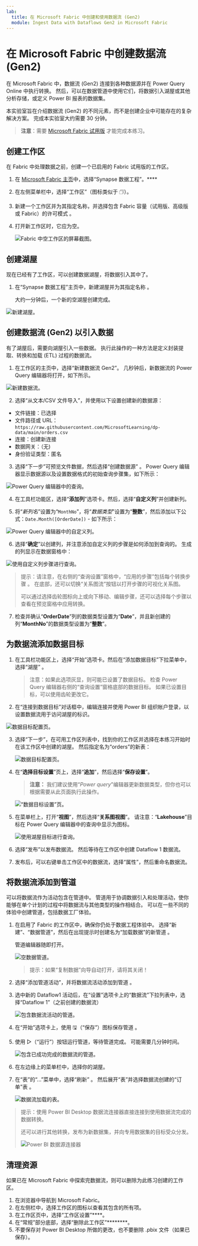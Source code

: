 ```yaml
---
lab:
  title: 在 Microsoft Fabric 中创建和使用数据流 (Gen2)
  module: Ingest Data with Dataflows Gen2 in Microsoft Fabric
---
```


# 在 Microsoft Fabric 中创建数据流 (Gen2)

在 Microsoft Fabric 中，数据流 (Gen2) 连接到各种数据源并在 Power Query Online 中执行转换。 然后，可以在数据管道中使用它们，将数据引入湖屋或其他分析存储，或定义 Power BI 报表的数据集。

本实验室旨在介绍数据流 (Gen2) 的不同元素，而不是创建企业中可能存在的复杂解决方案。 完成本实验室大约需要 30 分钟。

> **注意**：需要 [Microsoft Fabric 试用版](https://learn.microsoft.com/fabric/get-started/fabric-trial) 才能完成本练习。

## 创建工作区

在 Fabric 中处理数据之前，创建一个已启用的 Fabric 试用版的工作区。

1. 在 [Microsoft Fabric 主页](https://app.fabric.microsoft.com)中，选择“Synapse 数据工程”。****
1. 在左侧菜单栏中，选择“工作区”（图标类似于 &#128455;）。
1. 新建一个工作区并为其指定名称，并选择包含 Fabric 容量（试用版、高级版或 Fabric）的许可模式  。
1. 打开新工作区时，它应为空。

    ![Fabric 中空工作区的屏幕截图。](./Images/new-workspace.png)

## 创建湖屋

现在已经有了工作区，可以创建数据湖屋，将数据引入其中了。

1. 在“Synapse 数据工程”主页中，新建湖屋并为其指定名称 。

    大约一分钟后，一个新的空湖屋创建完成。

 ![新建湖屋。](./Images/new-lakehouse.png)

## 创建数据流 (Gen2) 以引入数据

有了湖屋后，需要向湖屋引入一些数据。 执行此操作的一种方法是定义封装提取、转换和加载 (ETL) 过程的数据流。

1. 在工作区的主页中，选择“新建数据流 Gen2”。 几秒钟后，新数据流的 Power Query 编辑器将打开，如下所示。

 ![新建数据流。](./Images/new-dataflow.png)

2. 选择“从文本/CSV 文件导入”，并使用以下设置创建新的数据源：
 - 文件链接：已选择
 - 文件路径或 URL：`https://raw.githubusercontent.com/MicrosoftLearning/dp-data/main/orders.csv`
 - 连接：创建新连接
 - 数据网关：（无)
 - 身份验证类型：匿名

3. 选择“下一步”可预览文件数据，然后选择“创建数据源” 。 Power Query 编辑器显示数据源以及设置数据格式的初始查询步骤集，如下所示：

 ![Power Query 编辑器中的查询。](./Images/power-query.png)

4. 在工具栏功能区，选择“**添加列**”选项卡。然后，选择“**自定义列**”并创建新列。

5. 将“*新列名*”设置为“`MonthNo`”，将“*数据类型*”设置为“**整数**”，然后添加以下公式：`Date.Month([OrderDate])` - 如下所示：

 ![Power Query 编辑器中的自定义列。](./Images/custom-column.png)

6. 选择“**确定**”以创建列，并注意添加自定义列的步骤是如何添加到查询的。 生成的列显示在数据窗格中：

 ![使用自定义列步骤进行查询。](./Images/custom-column-added.png)

> 提示：请注意，在右侧的“查询设置”窗格中，“应用的步骤”包括每个转换步骤 。 在底部，还可以切换“关系图流”按钮以打开步骤的可视化关系图。
>
> 可以通过选择齿轮图标向上或向下移动、编辑步骤，还可以选择每个步骤以查看在预览窗格中应用转换。

7. 检查并确认“**OrderDate**”列的数据类型设置为“**Date**”，并且新创建的列“**MonthNo**”的数据类型设置为“**整数**”。

## 为数据流添加数据目标

1. 在工具栏功能区上，选择“开始”选项卡。然后在“添加数据目标”下拉菜单中，选择“湖屋”  。

   > 注意：如果此选项灰显，则可能已设置了数据目标。 检查 Power Query 编辑器右侧的“查询设置”窗格底部的数据目标。 如果已设置目标，可以使用齿轮更改它。

2. 在“连接到数据目标”对话框中，编辑连接并使用 Power BI 组织帐户登录，以设置数据流用于访问湖屋的标识。

 ![数据目标配置页。](./Images/dataflow-connection.png)

3. 选择“下一步”，在可用工作区列表中，找到你的工作区并选择在本练习开始时在该工作区中创建的湖屋。 然后指定名为“orders”的新表：

   ![数据目标配置页。](./Images/data-destination-target.png)

4. 在“**选择目标设置**”页上，选择“**追加**”，然后选择“**保存设置**”。
    > **注意：** 我们建议使用“*Power query*”编辑器更新数据类型，但你也可以根据需要从此页面执行此操作。

    ![“数据目标设置”页。](./Images/destination-settings.png)

5. 在菜单栏上，打开“**视图**”，然后选择“**关系图视图**”。 请注意：“**Lakehouse**”目标在 Power Query 编辑器中的查询中显示为图标。

   ![使用湖屋目标进行查询。](./Images/lakehouse-destination.png)

6. 选择“发布”以发布数据流。 然后等待在工作区中创建 Dataflow 1 数据流。

7. 发布后，可以右键单击工作区中的数据流，选择“属性”，然后重命名数据流。

## 将数据流添加到管道

可以将数据流作为活动包含在管道中。 管道用于协调数据引入和处理活动，使你能够在单个计划的过程中将数据流与其他类型的操作相结合。 可以在一些不同的体验中创建管道，包括数据工厂体验。

1. 在启用了 Fabric 的工作区中，确保你仍处于数据工程体验中。 选择“新建”、“数据管道”，然后在出现提示时创建名为“加载数据”的新管道  。

   管道编辑器随即打开。

   ![空数据管道。](./Images/new-pipeline.png)

   > 提示：如果“复制数据”向导自动打开，请将其关闭！

2. 选择“添加管道活动”，并将数据流活动添加到管道 。

3. 选中新的 Dataflow1 活动后，在“设置”选项卡上的“数据流”下拉列表中，选择“Dataflow 1”（之前创建的数据流）

   ![包含数据流活动的管道。](./Images/dataflow-activity.png)

4. 在“开始”选项卡上，使用 &#128427;（“保存”）图标保存管道 。
5. 使用 &#9655;（“运行”）按钮运行管道，等待管道完成。 可能需要几分钟时间。

   ![包含已成功完成的数据流的管道。](./Images/dataflow-pipeline-succeeded.png)

6. 在左边缘上的菜单栏中，选择你的湖屋。
7. 在“表”的“...”菜单中，选择“刷新”  。 然后展开“表”并选择数据流创建的“订单”表 。

   ![数据流加载的表。](./Images/loaded-table.png)

> 提示：使用 Power BI Desktop 数据流连接器直接连接到使用数据流完成的数据转换。
>
> 还可以进行其他转换，发布为新数据集，并向专用数据集的目标受众分发。
>
>![Power BI 数据源连接器](Images/pbid-dataflow-connectors.png)

## 清理资源

如果已在 Microsoft Fabric 中探索完数据流，则可以删除为此练习创建的工作区。

1. 在浏览器中导航到 Microsoft Fabric。
1. 在左侧栏中，选择工作区的图标以查看其包含的所有项。
1. 在工作区页中，选择“工作区设置”****。
1. 在“常规”部分底部，选择“删除此工作区”********。
1. 不要保存对 Power BI Desktop 所做的更改，也不要删除 .pbix 文件（如果已保存）。

